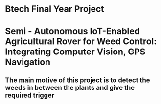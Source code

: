 # Btech Final Year Project
# Semi - Autonomous IoT-Enabled Agricultural Rover for Weed Control: Integrating Computer Vision, GPS Navigation


## The main motive of this project is to detect the weeds in between the plants and give the required trigger